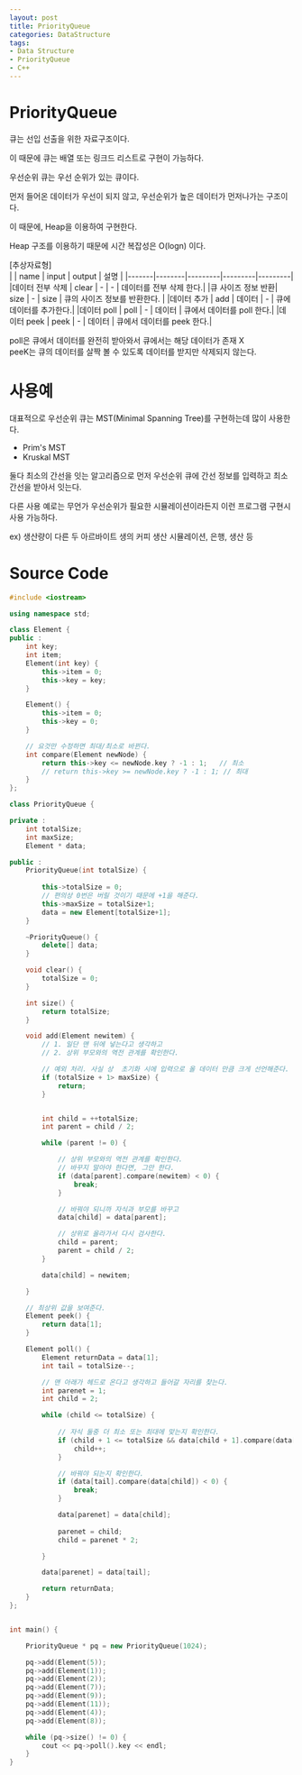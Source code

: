 ```yaml
---
layout: post
title: PriorityQueue
categories: DataStructure
tags: 
- Data Structure
- PriorityQueue
- C++
---
```


# **PriorityQueue**
큐는 선입 선출을 위한 자료구조이다.  

이 때문에 큐는 배열 또는 링크드 리스트로 구현이 가능하다.  

우선순위 큐는 우선 순위가 있는 큐이다. 

먼저 들어온 데이터가 우선이 되지 않고, 우선순위가 높은 데이터가 먼저나가는 구조이다.  

이 때문에, Heap을 이용하여 구현한다.  

Heap 구조를 이용하기 때문에 시간 복잡성은 O(logn) 이다.

[추상자료형]  
|         | name | input | output | 설명 |
|-------|--------|---------|---------|---------| 
|데이터 전부 삭제   | clear  | -      | - | 데이터를 전부 삭제 한다.|
|큐 사이즈 정보 반환| size     | -      | size | 큐의 사이즈 정보를 반환한다. |
|데이터 추가       | add  | 데이터      | - | 큐에 데이터를 추가한다.|
|데이터 poll       | poll      |  - | 데이터 | 큐에서 데이터를 poll 한다.|
|데이터 peek       | peek      |  - | 데이터 | 큐에서 데이터를 peek 한다.|

poll은 큐에서 데이터를 완전히 받아와서 큐에서는 해당 데이터가 존재 X  
peeK는 큐의 데이터를 살짝 볼 수 있도록 데이터를 받지만 삭제되지 않는다.

# **사용예**
대표적으로 우선순위 큐는 MST(Minimal Spanning Tree)를 구현하는데 많이 사용한다.  
- Prim's MST
- Kruskal MST  

둘다 최소의 간선을 잇는 알고리즘으로 먼저 우선순위 큐에 간선 정보를 입력하고 최소 간선을 받아서 잇는다.

다른 사용 예로는 무언가 우선순위가 필요한 시뮬레이션이라든지 이런 프로그램 구현시 사용 가능하다.  

ex) 생산량이 다른 두 아르바이트 생의 커피 생산 시뮬레이션, 은행, 생산 등


# **Source Code**
```c++
#include <iostream>

using namespace std;

class Element {
public :	
	int key;
	int item;
	Element(int key) {
		this->item = 0;
		this->key = key;
	}

	Element() {
		this->item = 0;
		this->key = 0;
	}

	// 요것만 수정하면 최대/최소로 바뀐다.
	int compare(Element newNode) {
		return this->key <= newNode.key ? -1 : 1;	// 최소 
		// return this->key >= newNode.key ? -1 : 1; // 최대
	}
};

class PriorityQueue {

private :
	int totalSize;
	int maxSize;
	Element * data;

public :
	PriorityQueue(int totalSize) {
		
		this->totalSize = 0;
		// 편의상 0번은 버릴 것이기 때문에 +1을 해준다.
		this->maxSize = totalSize+1;
		data = new Element[totalSize+1];
	}

	~PriorityQueue() {
		delete[] data;
	}

	void clear() {
		totalSize = 0;
	}

	int size() {
		return totalSize;
	}

	void add(Element newitem) {
		// 1. 일단 맨 뒤에 넣는다고 생각하고
		// 2. 상위 부모와의 역전 관계를 확인한다.

		// 예외 처리. 사실 상  초기화 시에 입력으로 올 데이터 만큼 크게 선언해준다.
		if (totalSize + 1> maxSize) {
			return;
		}


		int child = ++totalSize;
		int parent = child / 2;

		while (parent != 0) {

			// 상위 부모와의 역전 관계를 확인한다.
			// 바꾸지 말아야 한다면, 그만 한다.
			if (data[parent].compare(newitem) < 0) {
				break;
			}

			// 바꿔야 되니까 자식과 부모를 바꾸고
			data[child] = data[parent];

			// 상위로 올라가서 다시 검사한다.
			child = parent;
			parent = child / 2;
		}

		data[child] = newitem;

	}

	// 최상위 값을 보여준다.
	Element peek() {
		return data[1];
	}

	Element poll() {
		Element returnData = data[1];
		int tail = totalSize--;

		// 맨 아래가 헤드로 온다고 생각하고 들어갈 자리를 찾는다.
		int parenet = 1;
		int child = 2;

		while (child <= totalSize) {
			
			// 자식 둘중 더 최소 또는 최대에 맞는지 확인한다.
			if (child + 1 <= totalSize && data[child + 1].compare(data[child]) < 0) {
				child++;
			}

			// 바꿔야 되는지 확인한다.
			if (data[tail].compare(data[child]) < 0) {
				break;
			}

			data[parenet] = data[child];
			
			parenet = child;
			child = parenet * 2;

		}

		data[parenet] = data[tail];

		return returnData;
	}
};


int main() {

	PriorityQueue * pq = new PriorityQueue(1024);

	pq->add(Element(5));
	pq->add(Element(1));
	pq->add(Element(2));
	pq->add(Element(7));
	pq->add(Element(9));
	pq->add(Element(11));
	pq->add(Element(4));
	pq->add(Element(8));

	while (pq->size() != 0) {
		cout << pq->poll().key << endl;
	}
}
```